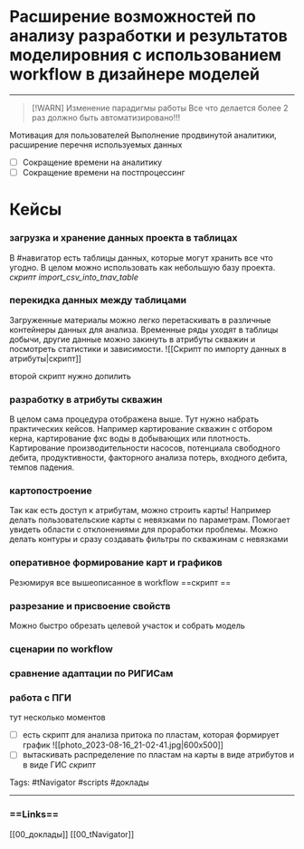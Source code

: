  
#  Расширение возможностей по анализу разработки и результатов моделировния с использованием workflow в дизайнере моделей
 ----------------------------------------

> [!WARN] Изменение парадигмы работы
> Все что делается более 2 раз должно быть автоматизировано!!!

 
Мотивация для пользователей 
Выполнение продвинутой аналитики, расширение перечня используемых данных
- [ ] Сокращение времени на аналитику
- [ ] Сокращение времени на постпроцессинг

# Кейсы
### загрузка и хранение данных проекта в таблицах
 В #навигатор есть таблицы данных, которые могут хранить все что угодно. В целом можно использовать как небольшую базу проекта.
 *скрипт import_csv_into_tnav_table*
### перекидка данных между таблицами
Загруженные материалы можно легко перетаскивать в различные контейнеры данных для анализа. Временные ряды уходят в таблицы добычи, другие данные можно закинуть в атрибуты скважин и посмотреть статистики и зависимости.
![[Скрипт по импорту данных в атрибуты|скрипт]]

второй скрипт нужно допилить

### разработку в атрибуты скважин
В целом сама процедура отображена выше. Тут нужно набрать практических кейсов. Например картирование скважин с отбором керна, картирование фхс воды в добывающих или плотность. Картирование производительности насосов, потенциала свободного дебита, продуктивности, факторного анализа потерь, входного дебита, темпов падения. 
### картопостроение
Так как есть доступ к атрибутам, можно строить карты! Например делать пользовательские карты с невязками по параметрам. Помогает увидеть области с отклонениями для проработки проблемы. Можно делать контуры и сразу создавать фильтры по скважинам с невязками
### оперативное формирование карт и графиков
Резюмируя все вышеописанное в workflow
==скрипт ==
### разрезание и присвоение свойств
Можно быстро обрезать целевой участок и собрать модель
### сценарии по workflow
### сравнение адаптации по РИГИСам
### работа с ПГИ
тут несколько моментов
- [ ] есть скрипт для анализа притока по пластам, которая формирует график
![[photo_2023-08-16_21-02-41.jpg|600x500]]
 - [ ] вытаскивать распределение по пластам на карты в виде атрибутов и в виде ГИС *скрипт*
 
 Tags:
#tNavigator 
#scripts 
#доклады 

 -----
 ### ==Links==
[[00_доклады]]
[[00_tNavigator]]

 